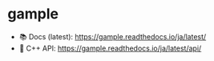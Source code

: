 # gample
- 📚 Docs (latest): https://gample.readthedocs.io/ja/latest/
- 🔧 C++ API: https://gample.readthedocs.io/ja/latest/api/